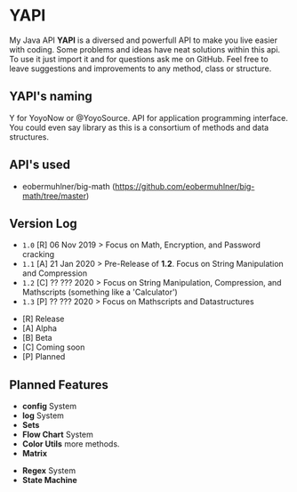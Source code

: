 # YAPI

My Java API **YAPI** is a diversed and powerfull API to make you live easier with coding. Some problems and ideas have neat solutions within this api. To use it just import it and for questions ask me on GitHub. Feel free to leave suggestions and improvements to any method, class or structure. 

## YAPI's naming
Y for YoyoNow or @YoyoSource. API for application programming interface. You could even say library as this is a consortium of methods and data structures.

## API's used
- eobermuhlner/big-math (https://github.com/eobermuhlner/big-math/tree/master)

## Version Log
- `1.0` [R] 06 Nov 2019 > Focus on Math, Encryption, and Password cracking
- `1.1` [A] 21 Jan 2020 > Pre-Release of **1.2**. Focus on String Manipulation and Compression
- `1.2` [C] ?? ??? 2020 > Focus on String Manipulation, Compression, and Mathscripts (something like a 'Calculator')
- `1.3` [P] ?? ??? 2020 > Focus on Mathscripts and Datastructures

* [R] Release
* [A] Alpha
* [B] Beta
* [C] Coming soon
* [P] Planned

## Planned Features

- **config** System
- **log** System
- **Sets**
- **Flow Chart** System
- **Color Utils** more methods.
- **Matrix**

* **Regex** System
* **State Machine**